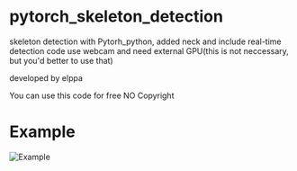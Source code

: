 # pytorch_skeleton_detection
skeleton detection with Pytorh_python, added neck and include real-time detection code
use webcam and need external GPU(this is not neccessary, but you'd better to use that)



developed by elppa


You can use this code for free 
NO Copyright

# Example
![Example](https://user-images.githubusercontent.com/56443524/98464853-ffb3fa80-2208-11eb-9c78-59080df56b3a.PNG)
